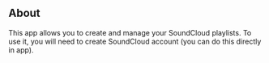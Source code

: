 ## About

This app allows you to create and manage your SoundCloud playlists.
To use it, you will need to create SoundCloud account (you can do this directly in app).